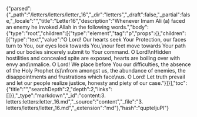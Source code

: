 {"parsed":{"_path":"/letters/letters/letter_16","_dir":"letters","_draft":false,"_partial":false,"_locale":"","title":"Letter16","description":"Whenever Imam Ali (a) faced an enemy he invoked Allah in the following words.","body":{"type":"root","children":[{"type":"element","tag":"p","props":{},"children":[{"type":"text","value":"O Lord! Our hearts seek Your Protection, our faces turn to You, our eyes look towards You,\nour feet move towards Your path and our bodies sincerely submit to Your command. O Lord!\nHidden hostilities and concealed spite are exposed, hearts are boiling over with envy and\nmalice. O Lord! We place before You our difficulties, the absence of the Holy Prophet (s)\nfrom amongst us, the abundance of enemies, the disappointments and frustrations which face\nus. O Lord! Let truth prevail and let our people realize justice, honesty and piety of our case."}]}],"toc":{"title":"","searchDepth":2,"depth":2,"links":[]}},"_type":"markdown","_id":"content:3. letters:letters:letter_16.md","_source":"content","_file":"3. letters/letters/letter_16.md","_extension":"md"},"hash":"qupteIjuPl"}